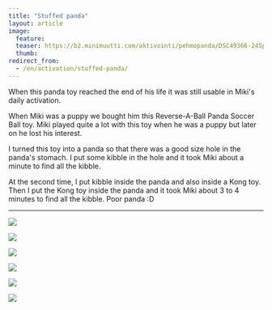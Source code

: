 ```yaml
---
title: "Stuffed panda"
layout: article
image:
  feature:
  teaser: https://b2.minimuutti.com/aktivointi/pehmopanda/DSC49366-245px.jpg
  thumb:
redirect_from:
  - /en/activation/stuffed-panda/
---
```


When this panda toy reached the end of his life it was still usable in Miki's daily activation.

When Miki was a puppy we bought him this Reverse-A-Ball Panda Soccer Ball toy. Miki played quite a lot with this toy when he was a puppy but later on he lost his interest.

I turned this toy into a panda so that there was a good size hole in the panda's stomach. I put some kibble in the hole and it took Miki about a minute to find all the kibble.

At the second time, I put kibble inside the panda and also inside a Kong toy. Then I put the Kong toy inside the panda and it took Miki about 3 to 4 minutes to find all the kibble. Poor panda :D

---

![](https://b2.minimuutti.com/aktivointi/pehmopanda/DSC49366-800px.jpg)

![](https://b2.minimuutti.com/aktivointi/pehmopanda/DSC49402-800px.jpg)

![](https://b2.minimuutti.com/aktivointi/pehmopanda/DSC49437-800px.jpg)

![](https://b2.minimuutti.com/aktivointi/pehmopanda/DSC49513-800px.jpg)

![](https://b2.minimuutti.com/aktivointi/pehmopanda/DSC49564-800px.jpg)

![](https://b2.minimuutti.com/aktivointi/pehmopanda/DSC49573-800px.jpg)
